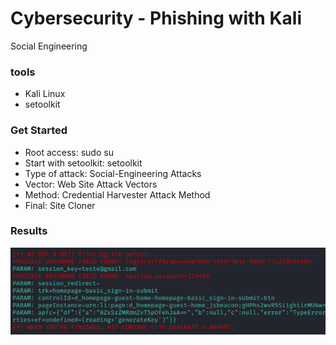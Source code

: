# Cybersecurity - Phishing with Kali

Social Engineering

### tools

- Kali Linux
- setoolkit

### Get Started

- Root access: sudo su 
- Start with setoolkit: setoolkit
- Type of attack: Social-Engineering Attacks
- Vector: Web Site Attack Vectors
- Method: Credential Harvester Attack Method 
- Final: Site Cloner

### Results

<img src="https://github.com/carlossfb/Cybersecurity_Pishing_Kali/blob/main/Catch.png">
